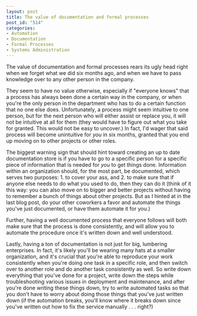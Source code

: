 ```yaml
--- 
layout: post
title: The value of documentation and formal processes
post_id: "514"
categories:
- Automation
- Documentation
- Formal Processes
- Systems Administration
---
```

The value of documentation and formal processes rears its ugly head right when we forget what we did six months ago, and when we have to pass knowledge over to any other person in the company.

They seem to have no value otherwise, especially if "everyone knows" that a process has always been done a certain way in the company, or when you're the only person in the department who has to do a certain function that no one else does.  Unfortunately, a process might seem intuitive to one person, but for the next person who will either assist or replace you, it will not be intuitive at all for them (they would have to figure out what you take for granted.  This would not be easy to uncover.)  In fact, I'd wager that said process will become unintuitive for <em>you</em> in six months, granted that you end up moving on to other projects or other roles.

The biggest warning sign that should hint toward creating an up to date documentation store is if you have to go to a specific person for a specific piece of information that is needed for <em>you</em> to get things done.  Information within an organization should, for the most part, be documented, which serves two purposes: 1. to cover your ass, and 2. to make sure that if anyone else needs to do what you used to do, then they can do it (think of it this way: you can also move on to bigger and better projects without having to remember a bunch of things about other projects.  But as I hinted at in the last blog post, do your other coworkers a favor and automate the things you've just documented, or have them automate it for you.)

Further, having a well documented process that everyone follows will both make sure that the process is done consistently, and will allow you to automate the procedure once it's written down and well understood.

Lastly, having a ton of documentation is not just for big, lumbering enterprises.  In fact, it's likely you'll be wearing many hats at a smaller organization, and it's crucial that you're able to reproduce your work consistently when you're doing one task in a specific role, and then switch over to another role and do another task consistently as well.  So write down everything that you've done for a project, write down the steps while troubleshooting various issues in deployment and maintenance, and after you're done writing these things down, try to write automated tasks so that you don't have to worry about doing those things that you've just written down (if the automation breaks, you'll know where it breaks down since you've written out how to fix the service manually . . . right?)
